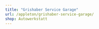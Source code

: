 ```yaml
---
title: "Grishaber Service Garage"
url: /appleton/grishaber-service-garage/
shop: Autowerkstatt
---
```

